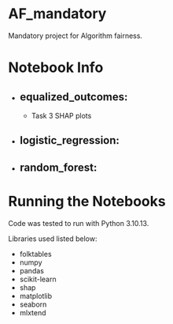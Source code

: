 # AF_mandatory
Mandatory project for Algorithm fairness.

# Notebook Info
- equalized_outcomes:
  - 
  - Task 3 SHAP plots
- logistic_regression:
  - 
- random_forest:
  - 

# Running the Notebooks
Code was tested to run with Python 3.10.13.

Libraries used listed below:
- folktables
- numpy
- pandas
- scikit-learn
- shap
- matplotlib
- seaborn
- mlxtend
